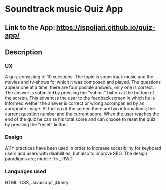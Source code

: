 # Soundtrack music Quiz App

## Link to the App: https://ispoljari.github.io/quiz-app/

## Description

### UX
A quiz consisting of 10 questions. The topic is soundtrack music and the movies and tv-shows for which it was composed and played.
The questions appear one at a time, there are four posible answers, only one is correct. The answer is submited by pressing the "submit" button at the bottom of the screen. This advances the user to the feedback screen in which he is informed wether the answer is correct or wrong accompanied by an apropriate image. At the top of the screen there are two informations; the current question number and the current score. When the user reaches the end of the quiz he can se his total score and can choose to reset the quiz by pressing the "reset" button.

### Design
A11Y practices have been used in order to increase accesibility for keyboard users and users with disabilities, but also to improve SEO. The design paradigms are; mobile first, RWD. 

### Languages used
HTML, CSS, Javascript, jQuery
